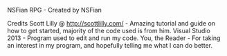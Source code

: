 NSFian RPG - Created by NSFian

Credits
Scott Lilly @ http://scottlilly.com/ - Amazing tutorial and guide on how to get started, majority of the code used is from him.
Visual Studio 2013 - Program used to edit and run my code.
You, the Reader - For taking an interest in my program, and hopefully telling me what I can do better.
